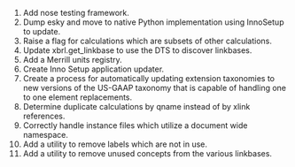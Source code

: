 1. Add nose testing framework.
2. Dump esky and move to native Python implementation using InnoSetup to update.
3. Raise a flag for calculations which are subsets of other calculations.
4. Update xbrl.get_linkbase to use the DTS to discover linkbases.
5. Add a Merrill units registry.
6. Create Inno Setup application updater.
7. Create a process for automatically updating extension taxonomies to new versions of the US-GAAP taxonomy that is capable of handling one to one element replacements.
8. Determine duplicate calculations by qname instead of by xlink references.
9. Correctly handle instance files which utilize a document wide namespace.
10. Add a utility to remove labels which are not in use.
11. Add a utility to remove unused concepts from the various linkbases.

